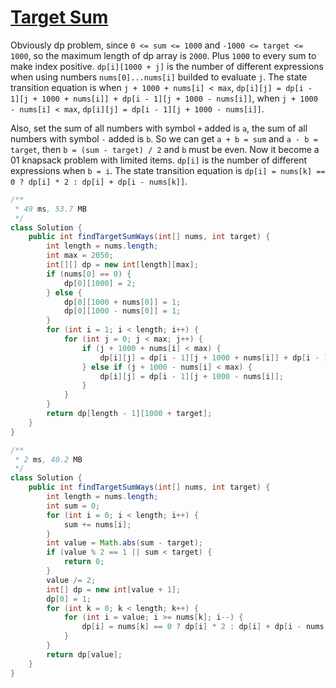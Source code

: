 # [Target Sum](https://leetcode.com/problems/target-sum/)

Obviously dp problem, since `0 <= sum <= 1000` and `-1000 <= target <= 1000`, so the maximum length of dp array is `2000`. Plus `1000` to every sum to make index positive. `dp[i][1000 + j]` is the number of different expressions when using numbers `nums[0]...nums[i]` builded to evaluate `j`. The state transition equation is when `j + 1000 + nums[i] < max`, `dp[i][j] = dp[i - 1][j + 1000 + nums[i]] + dp[i - 1][j + 1000 - nums[i]]`, when `j + 1000 - nums[i] < max`, `dp[i][j] = dp[i - 1][j + 1000 - nums[i]]`.

Also, set the sum of all numbers with symbol `+` added is `a`, the sum of all numbers with symbol `-` added is `b`. So we can get `a + b = sum` and `a - b = target`, then `b = (sum - target) / 2` and `b` must be even. Now it become a 01 knapsack problem with limited items. `dp[i]` is the number of different expressions when `b = i`. The state transition equation is `dp[i] = nums[k] == 0 ? dp[i] * 2 : dp[i] + dp[i - nums[k]]`.

```java
/**
 * 49 ms, 53.7 MB
 */
class Solution {
    public int findTargetSumWays(int[] nums, int target) {
        int length = nums.length;
        int max = 2050;
        int[][] dp = new int[length][max];
        if (nums[0] == 0) {
            dp[0][1000] = 2;
        } else {
            dp[0][1000 + nums[0]] = 1;
            dp[0][1000 - nums[0]] = 1;
        }
        for (int i = 1; i < length; i++) {
            for (int j = 0; j < max; j++) {
                if (j + 1000 + nums[i] < max) {
                    dp[i][j] = dp[i - 1][j + 1000 + nums[i]] + dp[i - 1][j + 1000 - nums[i]];
                } else if (j + 1000 - nums[i] < max) {
                    dp[i][j] = dp[i - 1][j + 1000 - nums[i]];
                }
            }
        }
        return dp[length - 1][1000 + target];
    }
}
```

```java
/**
 * 2 ms, 40.2 MB
 */
class Solution {
    public int findTargetSumWays(int[] nums, int target) {
        int length = nums.length;
        int sum = 0;
        for (int i = 0; i < length; i++) {
            sum += nums[i];
        }
        int value = Math.abs(sum - target);
        if (value % 2 == 1 || sum < target) {
            return 0;
        }
        value /= 2;
        int[] dp = new int[value + 1];
        dp[0] = 1;
        for (int k = 0; k < length; k++) {
            for (int i = value; i >= nums[k]; i--) {
                dp[i] = nums[k] == 0 ? dp[i] * 2 : dp[i] + dp[i - nums[k]];
            }
        }
        return dp[value];
    }
}
```
